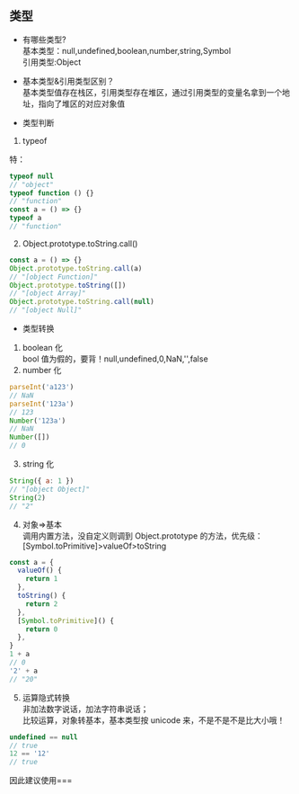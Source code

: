 ## 类型

- 有哪些类型?  
  基本类型：null,undefined,boolean,number,string,Symbol  
  引用类型:Object

- 基本类型&引用类型区别？  
  基本类型值存在栈区，引用类型存在堆区，通过引用类型的变量名拿到一个地址，指向了堆区的对应对象值

- 类型判断

1. typeof

特：

```js
typeof null
// "object"
typeof function () {}
// "function"
const a = () => {}
typeof a
// "function"
```

2. Object.prototype.toString.call()

```js
const a = () => {}
Object.prototype.toString.call(a)
// "[object Function]"
Object.prototype.toString([])
// "[object Array]"
Object.prototype.toString.call(null)
// "[object Null]"
```

- 类型转换

1. boolean 化  
   bool 值为假的，要背！null,undefined,0,NaN,'',false
2. number 化

```js
parseInt('a123')
// NaN
parseInt('123a')
// 123
Number('123a')
// NaN
Number([])
// 0
```

3. string 化

```js
String({ a: 1 })
// "[object Object]"
String(2)
// "2"
```

4. 对象=>基本  
   调用内置方法，没自定义则调到 Object.prototype 的方法，优先级：  
   [Symbol.toPrimitive]>valueOf>toString

```js
const a = {
  valueOf() {
    return 1
  },
  toString() {
    return 2
  },
  [Symbol.toPrimitive]() {
    return 0
  },
}
1 + a
// 0
'2' + a
// "20"
```

5. 运算隐式转换  
   非加法数字说话，加法字符串说话；  
   比较运算，对象转基本，基本类型按 unicode 来，不是不是不是比大小哦！

```js
undefined == null
// true
12 == '12'
// true
```

因此建议使用===
